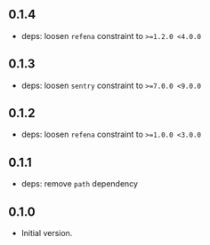 ## 0.1.4

- deps: loosen `refena` constraint to `>=1.2.0 <4.0.0`

## 0.1.3

- deps: loosen `sentry` constraint to `>=7.0.0 <9.0.0`

## 0.1.2

- deps: loosen `refena` constraint to `>=1.0.0 <3.0.0`

## 0.1.1

- deps: remove `path` dependency

## 0.1.0

- Initial version.
